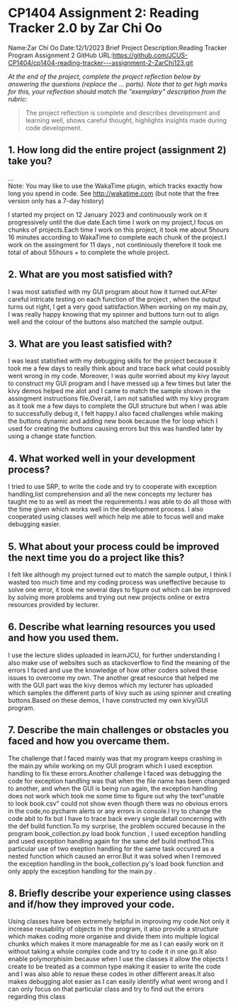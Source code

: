 # CP1404 Assignment 2: Reading Tracker 2.0 by Zar Chi Oo
Name:Zar Chi Oo
Date:12/1/2023
Brief Project Description:Reading Tracker Program Assignment 2
GitHub URL:https://github.com/JCUS-CP1404/cp1404-reading-tracker---assignment-2-ZarChi123.git

_At the end of the project, complete the project reflection below by answering the questions (replace the ... parts)._
_Note that to get high marks for this, your reflection should match the "exemplary" description from the rubric:_

> The project reflection is complete and describes development and learning well, shows careful thought, highlights insights made during code development.


## 1. How long did the entire project (assignment 2) take you?
...  
Note: You may like to use the WakaTime plugin, which tracks exactly how long you spend in code. See http://wakatime.com (but note that the free version only has a 7-day history)

I started my project on 12 January 2023 and continuously work on it progressively until the due date.Each time I work on my project,I focus on chunks of projects.Each time I work on this project, it took me about 5hours 16 minutes according to WakaTime to complete each chunk of the project.I work on the assingment for 11 days , not continiously therefore it took me total of about 55hours + to complete the whole project.

## 2. What are you most satisfied with?
I was most satisfied with my GUI program about how it turned out.AFter careful intricate testing on each function of the project , when the output turns out right,
I get a very good satisfaction.When working on my main.py, I was really happy knowing that my spinner and buttons turn out to align well and the colour of the buttons also matched the sample output.

## 3. What are you least satisfied with?
I was least statisfied with my debugging skills for the project because it took me a few days to really think about and trace back what could possibly went wrong in my code. Moreover, I was quite worried about my kivy layout to construct my GUI program and I have messed up a few times but later the kivy demos helped me alot and I came to match the sample shown in the assingment instructions file.Overall, I am not satisfied with my kivy program as it took me a few days to complete the GUI structure but when I was able to successfully debug it, I felt happy.I also faced challenges while making the buttons dynamic and adding new book because the for loop which I used for creating the buttons causing errors but this was handled later by using a change state function.

## 4. What worked well in your development process?
I tried to use SRP, to write the code and try to cooperate with exception handling,list comprehension and all the new concepts my lecturer has taught me to
as well as meet the  requirements.I was able to do all those with the time given which works well in the development process. I also cooperated using classes well which help me able to focus well and make debugging easier.

## 5. What about your process could be improved the next time you do a project like this?
I felt like although my project turned out to match the sample output, I think I wasted too much time and my coding process was uneffective because to solve one error, it took me several days to figure out which can be improved by solving more problems and trying out new projects online or extra resources provided by lecturer.


## 6. Describe what learning resources you used and how you used them.
I use the lecture slides uploaded in learnJCU, for further understanding I also make use of websites such as stackoverflow to find the meaning of the errors I faced and use the knowledge of how other coders solved these issues to overcome my own.
The another great resource that helped me with the GUI part was the kivy demos which my lecturer has uploaded which samples the different parts of kivy such as using spinner and creating buttons.Based on these demos, I have constructed my own kivy/GUI program.

## 7. Describe the main challenges or obstacles you faced and how you overcame them.
The challenge that I faced mainly was that my program keeps crashing in the main.py while working on my GUI program which I used exception handling to fix these errors.Another challenge I faced was debugging the code for exception handling was that when the file name has been changed to another, and when the GUI is being run again, the exception handling does not work which took me some time to figure out why the text"unable to look book.csv" could not show even though there was no obvious errors in the code,no pycharm alerts or any errors in console.I try to change the code abit to fix but I have to trace back every single detail concerning with the def build function.To my surprise, the problem occured because in the program book_collection.py load book function , I used exception handling and used exception handling again for the same def build method.This particular use of two exeption handling for the same task occured as a nested function which caused an error.But it was solved when I removed the exception handling in the book_collection.py's load book function and only apply the exception  handling for the main.py .
## 8. Briefly describe your experience using classes and if/how they improved your code.
Using classes have been extremely helpful in improving my code.Not only it increase reusability of objects in the program, it also provide a structure which makes coding more organise and divide them into multiple logical chunks which makes it more manageable for me as I can easily work on it without taking a whole complex code and try to code it in one go.It also enable polymorphisim because when I use the classes it allow the objects I create to be treated as a common type making it easier to write the code and I was also able to resue these codes in other different areas.It also makes debugging alot easier as I can easily identify what went wrong and I can only focus on that particular class and try to find out the errors regarding this class
